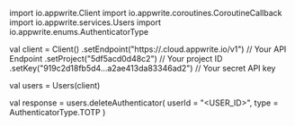 import io.appwrite.Client
import io.appwrite.coroutines.CoroutineCallback
import io.appwrite.services.Users
import io.appwrite.enums.AuthenticatorType

val client = Client()
    .setEndpoint("https://<REGION>.cloud.appwrite.io/v1") // Your API Endpoint
    .setProject("5df5acd0d48c2") // Your project ID
    .setKey("919c2d18fb5d4...a2ae413da83346ad2") // Your secret API key

val users = Users(client)

val response = users.deleteAuthenticator(
    userId = "<USER_ID>",
    type =  AuthenticatorType.TOTP
)
